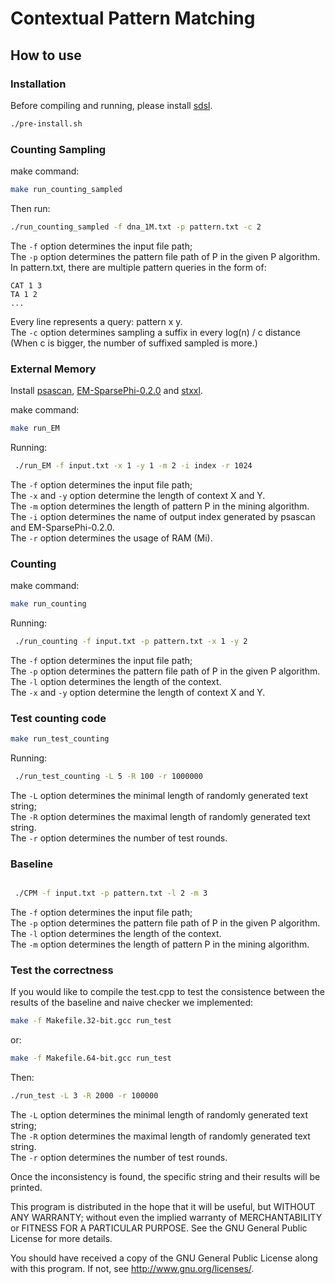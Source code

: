 Contextual Pattern Matching
===

How to use
----------

### Installation


Before compiling and running, please install [sdsl](https://github.com/simongog/sdsl-lite/tree/master).
```bash
./pre-install.sh
```
### Counting Sampling
make command:
```bash
make run_counting_sampled
```
Then run:
```bash
./run_counting_sampled -f dna_1M.txt -p pattern.txt -c 2
```
The `-f` option determines the input file path;   
The `-p` option determines the pattern file path of P in the given P algorithm.  
In pattern.txt, there are multiple pattern queries in the form of:
```
CAT 1 3
TA 1 2
...
```
Every line represents a query: pattern x y.  
The `-c` option determines sampling a suffix in every log(n) / c distance (When c is bigger, the number of suffixed sampled is more.)

### External Memory

Install  [psascan](https://www.cs.helsinki.fi/group/pads/LCPscan.html), [EM-SparsePhi-0.2.0](https://www.cs.helsinki.fi/group/pads/better_em_laca.html) and [stxxl](https://stxxl.org/tags/1.4.1/index.html).


make command:
```bash
make run_EM
```
Running:
```bash
 ./run_EM -f input.txt -x 1 -y 1 -m 2 -i index -r 1024
```
The `-f` option determines the input file path;  
The `-x` and `-y` option determine the length of context X and Y.  
The `-m` option determines the length of pattern P in the mining algorithm.  
The `-i` option determines the name of output index generated by psascan and EM-SparsePhi-0.2.0.  
The `-r` option determines the usage of RAM (Mi).  


### Counting
make command:
```bash
make run_counting
```
Running:
```bash
 ./run_counting -f input.txt -p pattern.txt -x 1 -y 2
```
The `-f` option determines the input file path;   
The `-p` option determines the pattern file path of P in the given P algorithm.  
The `-l` option determines the length of the context.  
The `-x` and `-y` option determine the length of context X and Y.    


### Test counting code
```bash
make run_test_counting
```
Running:
```bash
 ./run_test_counting -L 5 -R 100 -r 1000000
```
The `-L` option determines the minimal length of randomly generated text string;  
The `-R` option determines the maximal length of randomly generated text string.  
The `-r` option determines the number of test rounds.  


### Baseline

```bash

 ./CPM -f input.txt -p pattern.txt -l 2 -m 3
```
The `-f` option determines the input file path;   
The `-p` option determines the pattern file path of P in the given P algorithm.  
The `-l` option determines the length of the context.  
The `-m` option determines the length of pattern P in the mining algorithm.  




### Test the correctness
If you would like to compile the test.cpp to test the consistence between the results of the baseline and naive checker we implemented:
```bash
make -f Makefile.32-bit.gcc run_test
```
or:
```bash
make -f Makefile.64-bit.gcc run_test
```
Then:
```bash
./run_test -L 3 -R 2000 -r 100000

```
The `-L` option determines the minimal length of randomly generated text string;  
The `-R` option determines the maximal length of randomly generated text string.  
The `-r` option determines the number of test rounds.  



Once the inconsistency is found, the specific string and their results will be printed.


This program is distributed in the hope that it will be useful, but WITHOUT ANY WARRANTY; without even the implied warranty of
MERCHANTABILITY or FITNESS FOR A PARTICULAR PURPOSE.  See the GNU General Public License for more details.

You should have received a copy of the GNU General Public License along with this program.  If not, see <http://www.gnu.org/licenses/>.